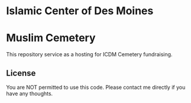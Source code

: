 # Islamic Center of Des Moines 
# Muslim Cemetery 
This repository service as a hosting for ICDM Cemetery fundraising. 

## License
You are NOT permitted to use this code. Please contact me directly if you have any thoughts.

